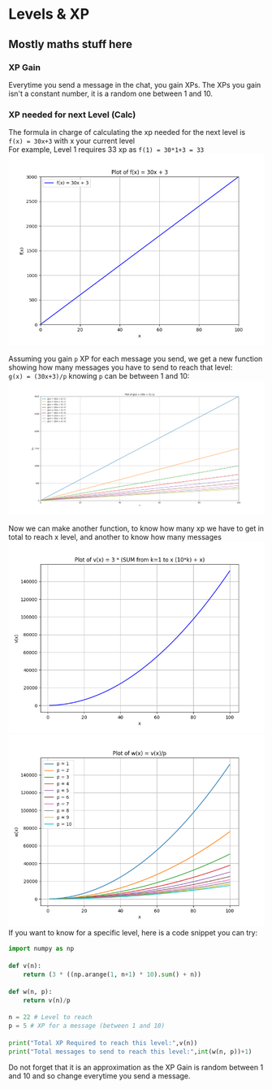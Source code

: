 # Levels & XP
## Mostly maths stuff here

### XP Gain
Everytime you send a message in the chat, you gain XPs.
The XPs you gain isn't a constant number, it is a random one between 1 and 10.

### XP needed for next Level (Calc)
The formula in charge of calculating the xp needed for the next level is  
`f(x) = 30x+3` with x your current level  
For example, Level 1 requires 33 xp as `f(1) = 30*1+3 = 33`
![Levels & XP Formula](assets/level_xp_formula.png)

Assuming you gain `p` XP for each message you send, we get a new function showing how many messages you have to send to reach that level:  
`g(x) = (30x+3)/p` knowing `p` can be between 1 and 10:
![Total messages to send for each levels](assets/message_eachlevel_xp_formula.png)  

Now we can make another function, to know how many xp we have to get in total to reach x level, and another to know how many messages  
![Total XP to get for x level](assets/total_level_xp_formula.png)  
![Total Messages to reach x level](assets/total_message_level_xp_formula.png)  
If you want to know for a specific level, here is a code snippet you can try:  
```py
import numpy as np

def v(n):
    return (3 * ((np.arange(1, n+1) * 10).sum() + n))

def w(n, p):
    return v(n)/p

n = 22 # Level to reach
p = 5 # XP for a message (between 1 and 10)

print("Total XP Required to reach this level:",v(n))
print("Total messages to send to reach this level:",int(w(n, p))+1)
```  
Do not forget that it is an approximation as the XP Gain is random between 1 and 10 and so change everytime you send a message.
